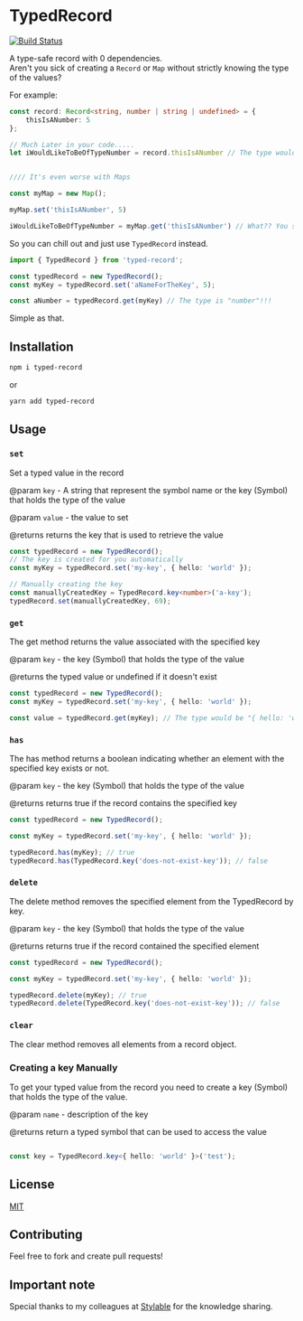 # TypedRecord

[![Build Status](https://github.com/tzachbon/typed-record/workflows/tests/badge.svg)](https://github.com/tzachbon/typed-record/actions)

A type-safe record with 0 dependencies.\
Aren't you sick of creating a `Record` or `Map` without strictly knowing the type of the values?

For example:
```ts
const record: Record<string, number | string | undefined> = {
    thisIsANumber: 5
};

// Much Later in your code.....
let iWouldLikeToBeOfTypeNumber = record.thisIsANumber // The type would be "string | number | undefined" unfortunately...


//// It's even worse with Maps

const myMap = new Map();

myMap.set('thisIsANumber', 5)

iWouldLikeToBeOfTypeNumber = myMap.get('thisIsANumber') // What?? You should not get any... If there was a solution?
```

So you can chill out and just use `TypedRecord` instead.

```ts
import { TypedRecord } from 'typed-record';

const typedRecord = new TypedRecord();
const myKey = typedRecord.set('aNameForTheKey', 5);

const aNumber = typedRecord.get(myKey) // The type is "number"!!!
```
Simple as that.

## Installation

```bash
npm i typed-record
```

or

```bash
yarn add typed-record
```

## Usage

### `set`

Set a typed value in the record

@param `key` - A string that represent the symbol name or the key (Symbol) that holds the type of the value

@param `value` - the value to set

@returns returns the key that is used to retrieve the value

```ts
const typedRecord = new TypedRecord();
// The key is created for you automatically
const myKey = typedRecord.set('my-key', { hello: 'world' });

// Manually creating the key
const manuallyCreatedKey = TypedRecord.key<number>('a-key');
typedRecord.set(manuallyCreatedKey, 69);
```

### `get`

The get method returns the value associated with the specified key

@param `key` - the key (Symbol) that holds the type of the value

@returns the typed value or undefined if it doesn't exist

```ts
const typedRecord = new TypedRecord();
const myKey = typedRecord.set('my-key', { hello: 'world' });

const value = typedRecord.get(myKey); // The type would be "{ hello: 'world' }"
```

### `has`

The has method returns a boolean indicating whether an element with the specified key exists or not.

@param `key` - the key (Symbol) that holds the type of the value

@returns returns true if the record contains the specified key

```ts
const typedRecord = new TypedRecord();

const myKey = typedRecord.set('my-key', { hello: 'world' });

typedRecord.has(myKey); // true
typedRecord.has(TypedRecord.key('does-not-exist-key')); // false

```

### `delete`

The delete method removes the specified element from the TypedRecord by key.

@param `key` - the key (Symbol) that holds the type of the value

@returns returns true if the record contained the specified element

```ts
const typedRecord = new TypedRecord();

const myKey = typedRecord.set('my-key', { hello: 'world' });

typedRecord.delete(myKey); // true
typedRecord.delete(TypedRecord.key('does-not-exist-key')); // false

```

### `clear`

The clear method removes all elements from a record object.

### Creating a key Manually

To get your typed value from the record you need to create a key (Symbol) that holds the type of the value.

@param `name` - description of the key

@returns return a typed symbol that can be used to access the value

```ts

const key = TypedRecord.key<{ hello: 'world' }>('test');

```

## License

[MIT](./LICENSE)

## Contributing

Feel free to fork and create pull requests!

## Important note

Special thanks to my colleagues at [Stylable](https://stylable.io/) for the knowledge sharing.
